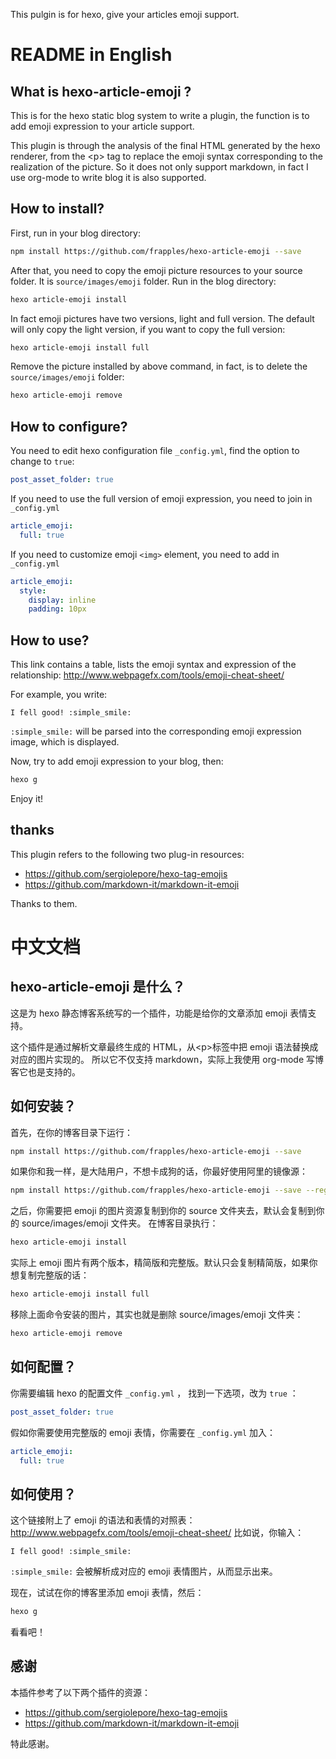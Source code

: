This pulgin is for hexo, give your articles emoji support.

README in English
=================

What is hexo-article-emoji ?
----------------------------

This is for the hexo static blog system to write a plugin, the function is to add emoji expression to your article support.

This plugin is through the analysis of the final HTML generated by the hexo renderer, from the &lt;p&gt; tag to replace the emoji syntax corresponding to the realization of the picture. So it does not only support markdown, in fact I use org-mode to write blog it is also supported.

How to install?
---------------

First, run in your blog directory:

``` bash
npm install https://github.com/frapples/hexo-article-emoji --save
```

After that, you need to copy the emoji picture resources to your source folder. It is `source/images/emoji` folder. Run in the blog directory:

``` bash
hexo article-emoji install
```

In fact emoji pictures have two versions, light and full version. The default will only copy the light version, if you want to copy the full version:

``` bash
hexo article-emoji install full
```

Remove the picture installed by above command, in fact, is to delete the `source/images/emoji` folder:

``` bash
hexo article-emoji remove
```

How to configure?
-----------------

You need to edit hexo configuration file `_config.yml`, find the option to change to `true`:

``` yml
post_asset_folder: true
```

If you need to use the full version of emoji expression, you need to join in `_config.yml`

``` yml
article_emoji:
  full: true
```

If you need to customize emoji `<img>` element, you need to add in `_config.yml`

``` yml
article_emoji:
  style:
    display: inline
    padding: 10px
```

How to use?
-----------

This link contains a table, lists the emoji syntax and expression of the relationship: <http://www.webpagefx.com/tools/emoji-cheat-sheet/>

For example, you write:

``` example
I fell good! :simple_smile:
```

`:simple_smile:` will be parsed into the corresponding emoji expression image, which is displayed.

Now, try to add emoji expression to your blog, then:

``` bash
hexo g
```

Enjoy it!

thanks
------

This plugin refers to the following two plug-in resources:

-   <https://github.com/sergiolepore/hexo-tag-emojis>
-   <https://github.com/markdown-it/markdown-it-emoji>

Thanks to them.

中文文档
========

hexo-article-emoji 是什么？
---------------------------

这是为 hexo 静态博客系统写的一个插件，功能是给你的文章添加 emoji 表情支持。

这个插件是通过解析文章最终生成的 HTML，从&lt;p&gt;标签中把 emoji 语法替换成对应的图片实现的。 所以它不仅支持 markdown，实际上我使用 org-mode 写博客它也是支持的。

如何安装？
----------

首先，在你的博客目录下运行：

``` bash
npm install https://github.com/frapples/hexo-article-emoji --save
```

如果你和我一样，是大陆用户，不想卡成狗的话，你最好使用阿里的镜像源：

``` bash
npm install https://github.com/frapples/hexo-article-emoji --save --registry=https://registry.npm.taobao.org
```

之后，你需要把 emoji 的图片资源复制到你的 source 文件夹去，默认会复制到你的 source/images/emoji 文件夹。 在博客目录执行：

``` bash
hexo article-emoji install
```

实际上 emoji 图片有两个版本，精简版和完整版。默认只会复制精简版，如果你想复制完整版的话：

``` bash
hexo article-emoji install full
```

移除上面命令安装的图片，其实也就是删除 source/images/emoji 文件夹：

``` bash
hexo article-emoji remove
```

如何配置？
----------

你需要编辑 hexo 的配置文件 `_config.yml` ， 找到一下选项，改为 `true` ：

``` yml
post_asset_folder: true
```

假如你需要使用完整版的 emoji 表情，你需要在 `_config.yml` 加入：

``` yml
article_emoji:
  full: true
```

如何使用？
----------

这个链接附上了 emoji 的语法和表情的对照表： <http://www.webpagefx.com/tools/emoji-cheat-sheet/> 比如说，你输入：

``` example
I fell good! :simple_smile:
```

`:simple_smile:` 会被解析成对应的 emoji 表情图片，从而显示出来。

现在，试试在你的博客里添加 emoji 表情，然后：

``` bash
hexo g
```

看看吧！

感谢
----

本插件参考了以下两个插件的资源：

-   <https://github.com/sergiolepore/hexo-tag-emojis>
-   <https://github.com/markdown-it/markdown-it-emoji>

特此感谢。
